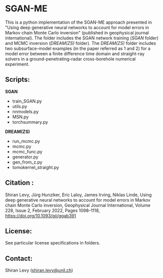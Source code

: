 # SGAN-ME

This is a python implementation of the SGAN-ME approach presented in "Using deep generative neural networks to account for model errors in Markov chain Monte Carlo inversion" (published in geophysical journal international). The folder includes the SGAN network training (*SGAN* folder) and MCMC inversion (*DREAM(ZS)* folder). The *DREAM(ZS)* folder includes two subsurface-model examples (in the paper referred as 1 and 2) for a model error between a finite difference time domain and straight-ray solvers in a ground-penetrating-radar cross-borehole numerical experiment.

## Scripts:

**SGAN**
- train_SGAN.py
- utils.py
- nnmodels.py
- MSN.py
- torchsummary.py

**DREAM(ZS)**
- run_mcmc.py
- mcmc.py
- mcmc_func.py
- generator.py
- gen_from_z.py
- tomokernel_straight.py

## Citation :

Shiran Levy, Jürg Hunziker, Eric Laloy, James Irving, Niklas Linde, Using deep generative neural networks to account for model errors in Markov chain Monte Carlo inversion, Geophysical Journal International, Volume 228, Issue 2, February 2022, Pages 1098–1118, https://doi.org/10.1093/gji/ggab391

## License:

See particular license specifications in folders.

## Contact:

Shiran Levy (shiran.levy@unil.ch)
